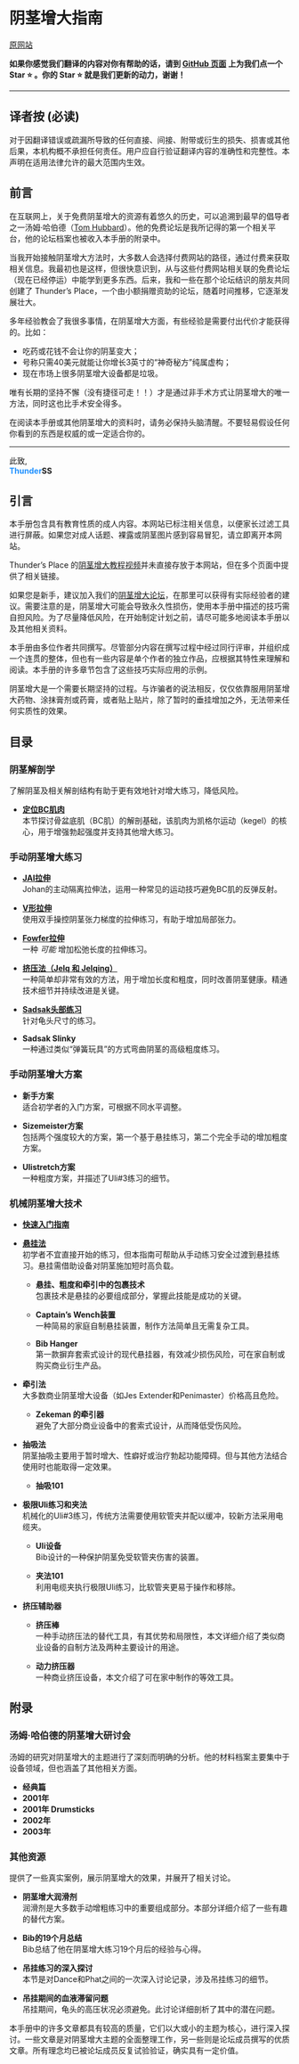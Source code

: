 # 阴茎增大指南

[原网站](https://penis-enlargement-manual.thundersplace.org)

**如果你感觉我们翻译的内容对你有帮助的话，请到 [GitHub 页面](https://github.com/ookamitai/PEStash/) 上为我们点一个 Star ⭐ 。你的 Star ⭐ 就是我们更新的动力，谢谢！**

---

## 译者按 **(必读)**

<span class="warn">对于因翻译错误或疏漏所导致的任何直接、间接、附带或衍生的损失、损害或其他后果，本机构概不承担任何责任。用户应自行验证翻译内容的准确性和完整性。本声明在适用法律允许的最大范围内生效。</span>

## 前言

在互联网上，关于免费阴茎增大的资源有着悠久的历史，可以追溯到最早的倡导者之一汤姆·哈伯德（[Tom Hubbard](http://tom-hubbard.thundersplace.org)）。他的免费论坛是我所记得的第一个相关平台，他的论坛档案也被收入本手册的附录中。

当我开始接触阴茎增大方法时，大多数人会选择付费网站的路径，通过付费来获取相关信息。我最初也是这样，但很快意识到，从与这些付费网站相关联的免费论坛（现在已经停运）中能学到更多东西。后来，我和一些在那个论坛结识的朋友共同创建了 Thunder’s Place，一个由小额捐赠资助的论坛，随着时间推移，它逐渐发展壮大。

多年经验教会了我很多事情，在阴茎增大方面，有些经验是需要付出代价才能获得的。比如：

- 吃药或花钱不会让你的阴茎变大；
- 号称只需40美元就能让你增长3英寸的“神奇秘方”纯属虚构；
- 现在市场上很多阴茎增大设备都是垃圾。

唯有长期的坚持不懈（没有捷径可走！！）才是通过非手术方式让阴茎增大的唯一方法，同时这也比手术安全得多。

在阅读本手册或其他阴茎增大的资料时，请务必保持头脑清醒。不要轻易假设任何你看到的东西是权威的或一定适合你的。

---

此致,  
<span style="color:#1e90ff">**Thunder**</span>**SS**

## 引言

<span class="warn">本手册包含具有教育性质的成人内容。本网站已标注相关信息，以便家长过滤工具进行屏蔽。如果您对成人话题、裸露或阴茎图片感到容易冒犯，请立即离开本网站。</span>

Thunder’s Place 的[阴茎增大教程视频](https://free-penis-enlargement-videos.thundersplace.org)并未直接存放于本网站，但在多个页面中提供了相关链接。

如果您是新手，建议加入我们的[阴茎增大论坛](https://thunders.place)，在那里可以获得有实际经验者的建议。需要注意的是，阴茎增大可能会导致<span class="warn">永久性损伤</span>，使用本手册中描述的技巧需自担风险。为了尽量降低风险，在开始制定计划之前，请尽可能多地阅读本手册以及其他相关资料。

本手册由多位作者共同撰写。尽管部分内容在撰写过程中经过同行评审，并组织成一个连贯的整体，但也有一些内容是单个作者的独立作品，应根据其特性来理解和阅读。本手册的许多章节包含了这些技巧实际应用的示例。

阴茎增大是一个需要长期坚持的过程。与诈骗者的说法相反，仅仅依靠服用阴茎增大药物、涂抹膏剂或药膏，或者贴上贴片，除了暂时的垂挂增加之外，无法带来任何实质性的效果。

## 目录

### **阴茎解剖学**  
了解阴茎及相关解剖结构有助于更有效地针对增大练习，降低风险。

- [**定位BC肌肉**](PenisAnatomy/locating-the-bc-muscle.md)   
    本节探讨骨盆底肌（BC肌）的解剖基础，该肌肉为凯格尔运动（kegel）的核心，用于增强勃起强度并支持其他增大练习。

### **手动阴茎增大练习**  
- [**JAI拉伸**](ManualExercises/JAIStrech.md)  
    Johan的主动隔离拉伸法，运用一种常见的运动技巧避免BC肌的反弹反射。

- [**V形拉伸**](ManualExercises/VStretch.md)  
    使用双手操控阴茎张力梯度的拉伸练习，有助于增加局部张力。
        
- [**Fowfer拉伸**](ManualExercises/Fowfer.md)  
    一种 _可能_ 增加松弛长度的拉伸练习。

- [**挤压法（Jelq 和 Jelqing）**](ManualExercises/Jelq.md)  
    一种简单却非常有效的方法，用于增加长度和粗度，同时改善阴茎健康。精通技术细节并持续改进是关键。

- [**Sadsak头部练习**](ManualExercises/Sadsak.md)  
    针对龟头尺寸的练习。

- **Sadsak Slinky**  
    一种通过类似“弹簧玩具”的方式弯曲阴茎的高级粗度练习。

### **手动阴茎增大方案**  
- **新手方案**  
    适合初学者的入门方案，可根据不同水平调整。

- **Sizemeister方案**  
    包括两个强度较大的方案，第一个基于悬挂练习，第二个完全手动的增加粗度方案。

- **Ulistretch方案**  
    一种粗度方案，并描述了Uli#3练习的细节。

### **机械阴茎增大技术**  
- [**快速入门指南**](Mechanical_Penis_Enlargement_Techniques/A_Quickstart_Guide_to_Mechanical_Penis_Enlargement.md)

- [**悬挂法**](Mechanical_Penis_Enlargement_Techniques/Hanging.md)  
    初学者不宜直接开始的练习，但本指南可帮助从手动练习安全过渡到悬挂练习。悬挂需借助设备对阴茎施加短时高负载。

    - **悬挂、粗度和牵引中的包裹技术**  
        包裹技术是悬挂的必要组成部分，掌握此技能是成功的关键。
    
    - **Captain’s Wench装置**  
        一种简易的家庭自制悬挂装置，制作方法简单且无需复杂工具。
    
    - **Bib Hanger**  
        第一款摒弃套索式设计的现代悬挂器，有效减少损伤风险，可在家自制或购买商业衍生产品。

- **牵引法**  
    大多数商业阴茎增大设备（如Jes Extender和Penimaster）价格高且危险。

    - **Zekeman 的牵引器**  
            避免了大部分商业设备中的套索式设计，从而降低受伤风险。
    
- **抽吸法**  
    阴茎抽吸主要用于暂时增大、性癖好或治疗勃起功能障碍。但与其他方法结合使用时也能取得一定效果。
    
    - **抽吸101**

- **极限Uli练习和夹法**  
    机械化的Uli#3练习，传统方法需要使用软管夹并配以缓冲，较新方法采用电缆夹。
    
    - **Uli设备**  
        Bib设计的一种保护阴茎免受软管夹伤害的装置。

    - **夹法101**  
        利用电缆夹执行极限Uli练习，比软管夹更易于操作和移除。


- **挤压辅助器**  

    - **挤压棒**  
        一种手动挤压法的替代工具，有其优势和局限性，本文详细介绍了类似商业设备的自制方法及两种主要设计的用途。
    
    - **动力挤压器**  
        一种商业挤压设备，本文介绍了可在家中制作的等效工具。

## 附录

### **汤姆·哈伯德的阴茎增大研讨会**

汤姆的研究对阴茎增大的主题进行了深刻而明确的分析。他的材料档案主要集中于设备领域，但也涵盖了其他相关方面。

- **经典篇**
- **2001年**
- **2001年 Drumsticks**
- **2002年**
- **2003年**

### **其他资源**

提供了一些真实案例，展示阴茎增大的效果，并展开了相关讨论。

- **阴茎增大润滑剂**  
    润滑剂是大多数手动增粗练习中的重要组成部分。本部分详细介绍了一些有趣的替代方案。

- **Bib的19个月总结**  
    Bib总结了他在阴茎增大练习19个月后的经验与心得。

- **吊挂练习的深入探讨**  
    本节是对Dance和Phat之间的一次深入讨论记录，涉及吊挂练习的细节。

- **吊挂期间的血液滞留问题**  
    吊挂期间，龟头的高压状况必须避免。此讨论详细剖析了其中的潜在问题。

本手册中的许多文章都具有较高的质量，它们以大或小的主题为核心，进行深入探讨。一些文章是对阴茎增大主题的全面整理工作，另一些则是论坛成员撰写的优质文章。所有理念均已被论坛成员反复试验验证，确实具有一定价值。
